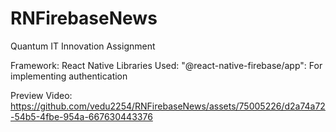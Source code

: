 # RNFirebaseNews
Quantum IT Innovation Assignment

Framework: React Native 
Libraries Used:
    "@react-native-firebase/app": For implementing authentication
    


Preview Video:
https://github.com/vedu2254/RNFirebaseNews/assets/75005226/d2a74a72-54b5-4fbe-954a-667630443376

